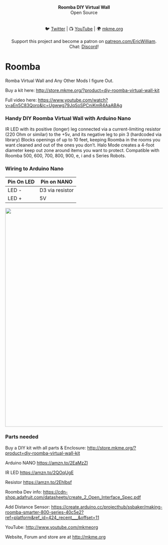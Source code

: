 <p align="center">
<b>Roomba DIY Virtual Wall</b><br>
Open Source<br><br>
<br>🐦 <a href="https://twitter.com/mkmeorg">Twitter</a>
| 📺 <a href="https://www.youtube.com/mkmeorg">YouTube</a>
| 🌍 <a href="http://www.mkme.org">mkme.org</a><br>
<br>
Support this project and become a patron on <a href="https://www.patreon.com/EricWilliam">patreon.com/EricWilliam</a>.<br>
Chat: <a href="https://discord.gg/j9S4Fgv">Discord</a></b>!
</p>

# Roomba
Romba Virtual Wall and Any Other Mods I figure Out.

Buy a kit here: http://store.mkme.org/?product=diy-roomba-virtual-wall-kit



Full video here:
https://www.youtube.com/watch?v=aEn5C83Qoro&lc=Ugwwg79JqSoSPCniKmR4AaABAg

### Handy DIY Roomba Virtual Wall with Arduino Nano

 IR LED with its positive (longer) leg connected via a current-limiting resistor (220 Ohm or similar)  to the +5v, and its negative leg to pin 3 (hardcoded via library)
 Blocks openings of up to 10 feet, keeping Roomba in the rooms you want cleaned and out of the ones you don’t. Halo Mode creates a 4-foot diameter keep out zone around items you want to protect. Compatible with Roomba 500, 600, 700, 800, 900, e, i and s Series Robots.
 ### Wiring to Arduino Nano
| Pin On LED| Pin on NANO |
| ---------- |----------------|
| LED - | D3 via resistor  |
| LED +  | 5V |

<p align="center">
  <img src="https://github.com/MKme/Roomba/blob/master/Pic/IMG_1418.JPG" width="700"/>
</p>

### Parts needed

Buy a DIY kit with all parts & Enclosure: http://store.mkme.org/?product=diy-roomba-virtual-wall-kit


Arduino NANO https://amzn.to/2EaMzZI

IR LED https://amzn.to/2QOqUgE

Resistor https://amzn.to/2EhIbsf


Roomba Dev info: https://cdn-shop.adafruit.com/datasheets/create_2_Open_Interface_Spec.pdf

Add Distance Sensor: https://create.arduino.cc/projecthub/ssbaker/making-roomba-smarter-800-series-40c5e2?ref=platform&ref_id=424_recent___&offset=11

YouTube: http://www.youtube.com/mkmeorg

Website, Forum and store are at http://mkme.org
